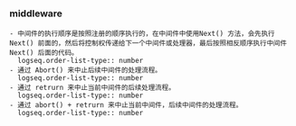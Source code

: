 ### middleware
	- 中间件的执行顺序是按照注册的顺序执行的，在中间件中使用Next() 方法，会先执行Next() 前面的，然后将控制权传递给下一个中间件或处理器，最后按照相反顺序执行中间件Next() 后面的代码。
	  logseq.order-list-type:: number
	- 通过 Abort() 来中止后续中间件的处理流程。
	  logseq.order-list-type:: number
	- 通过 retrurn 来中止当前中间件的后续处理流程。
	  logseq.order-list-type:: number
	- 通过 abort() + retrurn 来中止当前中间件，后续中间件的处理流程。
	  logseq.order-list-type:: number